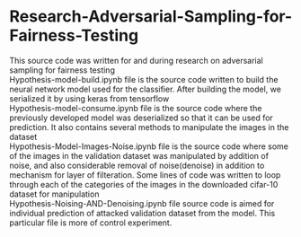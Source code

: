 # Research-Adversarial-Sampling-for-Fairness-Testing   
This source code was written for and during research on adversarial sampling for fairness testing   <br>
Hypothesis-model-build.ipynb file is the source code written to build the neural network model used for the classifier. After building the model, we serialized it by using keras from tensorflow   <br>
Hypothesis-model-consume.ipynb file is the source code where the previously developed model was deserialized so that it can be used for prediction. It also contains several methods to manipulate the images in the dataset   <br>
Hypothesis-Model-Images-Noise.ipynb file is the source code where some of the images in the validation dataset was manipulated by addition of noise, and also considerable removal of noise(denoise) in addition to mechanism for layer of filteration. Some lines of code was written to loop through each of the categories of the images in the downloaded cifar-10 dataset for manipulation   <br>
Hypothesis-Noising-AND-Denoising.ipynb file source code is aimed for individual prediction of attacked validation dataset from the model. This particular file is more of control experiment.   
